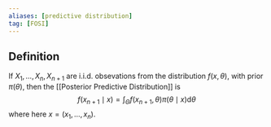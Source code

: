 ```yaml
---
aliases: [predictive distribution]
tag: [FOSI]
---
```


## Definition
If $X_1, \ldots, X_n, X_{n+1}$ are i.i.d. obsevations from the distribution $f(x, \theta)$, with prior $\pi(\theta)$, then the [[Posterior Predictive Distribution]] is
$$
f\left(x_{n+1} \mid x\right)=\int_{\Theta} f\left(x_{n+1}, \theta\right) \pi(\theta \mid x) \mathrm{d} \theta
$$
where here $x=\left(x_1, \ldots, x_n\right)$.

